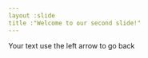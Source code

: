 ```yaml
---
layout :slide
title :"Welcome to our second slide!"
---
```

Your text
use the left arrow to go back
